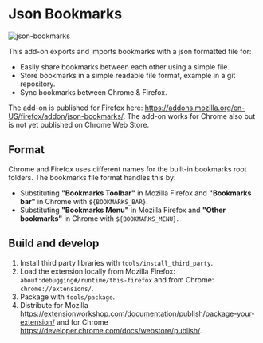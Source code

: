 # Json Bookmarks

![json-bookmarks](https://user-images.githubusercontent.com/31454564/147612138-4c9d6bb4-49d3-41ae-bed0-274a23d21c66.png)

This add-on exports and imports bookmarks with a json formatted file for:

* Easily share bookmarks between each other using a simple file.
* Store bookmarks in a simple readable file format, example in a git repository.
* Sync bookmarks between Chrome & Firefox.

The add-on is published for Firefox here:
<https://addons.mozilla.org/en-US/firefox/addon/json-bookmarks/>. The add-on
works for Chrome also but is not yet published on Chrome Web Store.

## Format

Chrome and Firefox uses different names for the built-in bookmarks root folders.
The bookmarks file format handles this by:

* Substituting __"Bookmarks Toolbar"__ in Mozilla Firefox and __"Bookmarks bar"__ in Chrome
  with `${BOOKMARKS_BAR}`.
* Substituting __"Bookmarks Menu"__ in Mozilla Firefox and __"Other bookmarks"__ in Chrome
  with `${BOOKMARKS_MENU}`.

## Build and develop

1. Install third party libraries with `tools/install_third_party`.
2. Load the extension locally from Mozilla Firefox:
   `about:debugging#/runtime/this-firefox` and from
   Chrome: `chrome://extensions/`.
3. Package with `tools/package`.
4. Distribute for Mozilla
  <https://extensionworkshop.com/documentation/publish/package-your-extension/>
  and for Chrome <https://developer.chrome.com/docs/webstore/publish/>.
